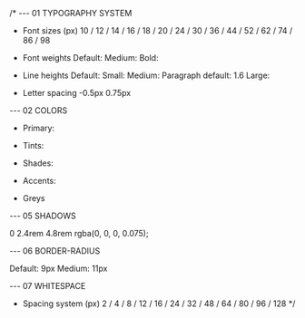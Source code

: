 /\* --- 01 TYPOGRAPHY SYSTEM

- Font sizes (px)
  10 / 12 / 14 / 16 / 18 / 20 / 24 / 30 / 36 / 44 / 52 / 62 / 74 / 86 / 98

- Font weights
  Default:
  Medium:
  Bold:

- Line heights
  Default:
  Small:
  Medium:
  Paragraph default: 1.6
  Large:

- Letter spacing
  -0.5px
  0.75px

--- 02 COLORS

- Primary:
- Tints:

- Shades:

- Accents:
- Greys

--- 05 SHADOWS

0 2.4rem 4.8rem rgba(0, 0, 0, 0.075);

--- 06 BORDER-RADIUS

Default: 9px
Medium: 11px

--- 07 WHITESPACE

- Spacing system (px)
  2 / 4 / 8 / 12 / 16 / 24 / 32 / 48 / 64 / 80 / 96 / 128 \*/
